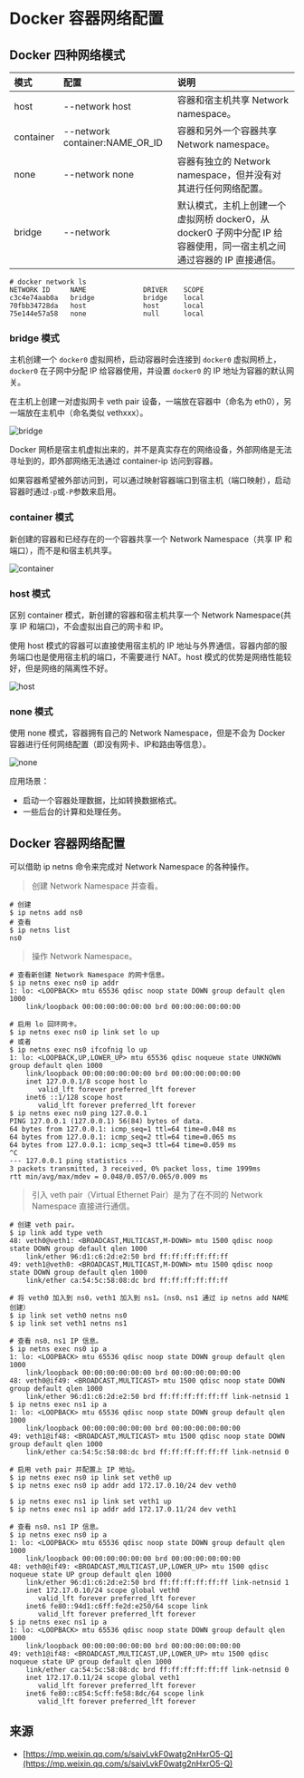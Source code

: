 # Docker 容器网络配置

## Docker 四种网络模式
| 模式        | 配置                             | 说明                                                                      |
|:----------|:-------------------------------|:------------------------------------------------------------------------|
| host      | --network host                 | 容器和宿主机共享 Network namespace。                                             |
| container | --network container:NAME_OR_ID | 容器和另外一个容器共享 Network namespace。                                          |
| none      | --network none                 | 容器有独立的 Network namespace，但并没有对其进行任何网络配置。                                |
| bridge    | --network                      | 默认模式，主机上创建一个虚拟网桥 docker0，从 docker0 子网中分配 IP 给容器使用，同一宿主机之间通过容器的 IP 直接通信。 |

```shell
# docker network ls
NETWORK ID     NAME              DRIVER    SCOPE
c3c4e74aab0a   bridge            bridge    local
70fbb34728da   host              host      local
75e144e57a58   none              null      local
```

### bridge 模式
主机创建一个 `docker0` 虚拟网桥，启动容器时会连接到 `docker0` 虚拟网桥上，`docker0` 在子网中分配 IP 给容器使用，并设置 `docker0` 的 IP 地址为容器的默认网关。

在主机上创建一对虚拟网卡 veth pair 设备，一端放在容器中（命名为 eth0），另一端放在主机中（命名类似 vethxxx）。

![bridge](https://github.com/frank-dc/drawpics/blob/main/docker_network_bridge_mode.png?raw=true)

Docker 网桥是宿主机虚拟出来的，并不是真实存在的网络设备，外部网络是无法寻址到的，即外部网络无法通过 container-ip 访问到容器。

如果容器希望被外部访问到，可以通过映射容器端口到宿主机（端口映射），启动容器时通过`-p`或`-P`参数来启用。


### container 模式
新创建的容器和已经存在的一个容器共享一个 Network Namespace（共享 IP 和端口），而不是和宿主机共享。

![container](https://github.com/frank-dc/drawpics/blob/main/docker_network_container_mode.png?raw=true)

### host 模式
区别 container 模式，新创建的容器和宿主机共享一个 Network Namespace(共享 IP 和端口)，不会虚拟出自己的网卡和 IP。

使用 host 模式的容器可以直接使用宿主机的 IP 地址与外界通信，容器内部的服务端口也是使用宿主机的端口，不需要进行 NAT。host 模式的优势是网络性能较好，但是网络的隔离性不好。

![host](https://github.com/frank-dc/drawpics/blob/main/docker_network_host_mode.png?raw=true)

### none 模式
使用 none 模式，容器拥有自己的 Network Namespace，但是不会为 Docker 容器进行任何网络配置（即没有网卡、IP和路由等信息）。

![none](https://github.com/frank-dc/drawpics/blob/main/docker_network_none_mode.png?raw=true)

应用场景：
* 启动一个容器处理数据，比如转换数据格式。
* 一些后台的计算和处理任务。

## Docker 容器网络配置
可以借助 ip netns 命令来完成对 Network Namespace 的各种操作。
> 创建 Network Namespace 并查看。
```shell
# 创建
$ ip netns add ns0
# 查看
$ ip netns list
ns0
```
> 操作 Network Namespace。
```shell
# 查看新创建 Network Namespace 的网卡信息。
$ ip netns exec ns0 ip addr
1: lo: <LOOPBACK> mtu 65536 qdisc noop state DOWN group default qlen 1000
    link/loopback 00:00:00:00:00:00 brd 00:00:00:00:00:00

# 启用 lo 回环网卡。
$ ip netns exec ns0 ip link set lo up
# 或者
$ ip netns exec ns0 ifcofnig lo up
1: lo: <LOOPBACK,UP,LOWER_UP> mtu 65536 qdisc noqueue state UNKNOWN group default qlen 1000
    link/loopback 00:00:00:00:00:00 brd 00:00:00:00:00:00
    inet 127.0.0.1/8 scope host lo
       valid_lft forever preferred_lft forever
    inet6 ::1/128 scope host 
       valid_lft forever preferred_lft forever
$ ip netns exec ns0 ping 127.0.0.1
PING 127.0.0.1 (127.0.0.1) 56(84) bytes of data.
64 bytes from 127.0.0.1: icmp_seq=1 ttl=64 time=0.048 ms
64 bytes from 127.0.0.1: icmp_seq=2 ttl=64 time=0.065 ms
64 bytes from 127.0.0.1: icmp_seq=3 ttl=64 time=0.059 ms
^C
--- 127.0.0.1 ping statistics ---
3 packets transmitted, 3 received, 0% packet loss, time 1999ms
rtt min/avg/max/mdev = 0.048/0.057/0.065/0.009 ms
```

> 引入 veth pair（Virtual Ethernet Pair）是为了在不同的 Network Namespace 直接进行通信。
```shell
# 创建 veth pair。
$ ip link add type veth
48: veth0@veth1: <BROADCAST,MULTICAST,M-DOWN> mtu 1500 qdisc noop state DOWN group default qlen 1000
    link/ether 96:d1:c6:2d:e2:50 brd ff:ff:ff:ff:ff:ff
49: veth1@veth0: <BROADCAST,MULTICAST,M-DOWN> mtu 1500 qdisc noop state DOWN group default qlen 1000
    link/ether ca:54:5c:58:08:dc brd ff:ff:ff:ff:ff:ff

# 将 veth0 加入到 ns0，veth1 加入到 ns1。(ns0、ns1 通过 ip netns add NAME 创建）
$ ip link set veth0 netns ns0
$ ip link set veth1 netns ns1

# 查看 ns0、ns1 IP 信息。
$ ip netns exec ns0 ip a
1: lo: <LOOPBACK> mtu 65536 qdisc noop state DOWN group default qlen 1000
    link/loopback 00:00:00:00:00:00 brd 00:00:00:00:00:00
48: veth0@if49: <BROADCAST,MULTICAST> mtu 1500 qdisc noop state DOWN group default qlen 1000
    link/ether 96:d1:c6:2d:e2:50 brd ff:ff:ff:ff:ff:ff link-netnsid 1
$ ip netns exec ns1 ip a
1: lo: <LOOPBACK> mtu 65536 qdisc noop state DOWN group default qlen 1000
    link/loopback 00:00:00:00:00:00 brd 00:00:00:00:00:00
49: veth1@if48: <BROADCAST,MULTICAST> mtu 1500 qdisc noop state DOWN group default qlen 1000
    link/ether ca:54:5c:58:08:dc brd ff:ff:ff:ff:ff:ff link-netnsid 0

# 启用 veth pair 并配置上 IP 地址。
$ ip netns exec ns0 ip link set veth0 up
$ ip netns exec ns0 ip addr add 172.17.0.10/24 dev veth0

$ ip netns exec ns1 ip link set veth1 up
$ ip netns exec ns1 ip addr add 172.17.0.11/24 dev veth1

# 查看 ns0、ns1 IP 信息。
$ ip netns exec ns0 ip a
1: lo: <LOOPBACK> mtu 65536 qdisc noop state DOWN group default qlen 1000
    link/loopback 00:00:00:00:00:00 brd 00:00:00:00:00:00
48: veth0@if49: <BROADCAST,MULTICAST,UP,LOWER_UP> mtu 1500 qdisc noqueue state UP group default qlen 1000
    link/ether 96:d1:c6:2d:e2:50 brd ff:ff:ff:ff:ff:ff link-netnsid 1
    inet 172.17.0.10/24 scope global veth0
       valid_lft forever preferred_lft forever
    inet6 fe80::94d1:c6ff:fe2d:e250/64 scope link 
       valid_lft forever preferred_lft forever
$ ip netns exec ns1 ip a
1: lo: <LOOPBACK> mtu 65536 qdisc noop state DOWN group default qlen 1000
    link/loopback 00:00:00:00:00:00 brd 00:00:00:00:00:00
49: veth1@if48: <BROADCAST,MULTICAST,UP,LOWER_UP> mtu 1500 qdisc noqueue state UP group default qlen 1000
    link/ether ca:54:5c:58:08:dc brd ff:ff:ff:ff:ff:ff link-netnsid 0
    inet 172.17.0.11/24 scope global veth1
       valid_lft forever preferred_lft forever
    inet6 fe80::c854:5cff:fe58:8dc/64 scope link 
       valid_lft forever preferred_lft forever
```

## 来源
* [https://mp.weixin.qq.com/s/saivLvkF0watg2nHxrO5-Q](https://mp.weixin.qq.com/s/saivLvkF0watg2nHxrO5-Q)